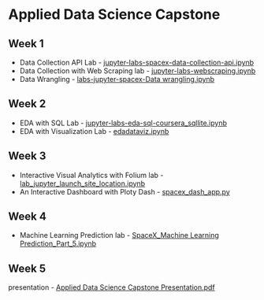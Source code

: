 # Applied Data Science Capstone

## Week 1
* Data Collection API Lab - [jupyter-labs-spacex-data-collection-api.ipynb](https://github.com/hfmohammed/capstone/blob/main/jupyter-labs-spacex-data-collection-api.ipynb)
* Data Collection with Web Scraping lab - [jupyter-labs-webscraping.ipynb](https://github.com/hfmohammed/capstone/blob/main/jupyter-labs-webscraping.ipynb)
* Data Wrangling - [labs-jupyter-spacex-Data wrangling.ipynb](https://github.com/hfmohammed/capstone/blob/main/labs-jupyter-spacex-Data%20wrangling.ipynb)


## Week 2
* EDA with SQL Lab - [jupyter-labs-eda-sql-coursera_sqllite.ipynb](https://github.com/hfmohammed/capstone/blob/main/jupyter-labs-eda-sql-coursera_sqllite.ipynb)
* EDA with Visualization Lab - [edadataviz.ipynb](https://github.com/hfmohammed/capstone/blob/main/edadataviz.ipynb)


## Week 3
* Interactive Visual Analytics with Folium lab - [lab_jupyter_launch_site_location.ipynb](https://github.com/hfmohammed/capstone/blob/main/lab_jupyter_launch_site_location.ipynb)
* An Interactive Dashboard with Ploty Dash - [spacex_dash_app.py](https://github.com/hfmohammed/capstone/blob/main/spacex_dash_app.py)


## Week 4
* Machine Learning Prediction lab - [SpaceX_Machine Learning Prediction_Part_5.ipynb](https://github.com/hfmohammed/Applied-Data-Science-Capstone/blob/main/SpaceX_Machine%20Learning%20Prediction_Part_5.ipynb)


## Week 5
presentation - [Applied Data Science Capstone Presentation.pdf](https://github.com/hfmohammed/Applied-Data-Science-Capstone/blob/main/Applied%20Data%20Science%20Capstone%20Presentation.pdf)
